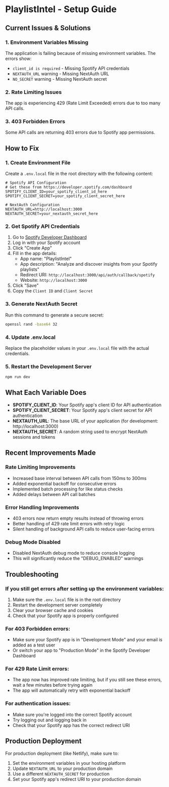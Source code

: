 # PlaylistIntel - Setup Guide

## Current Issues & Solutions

### 1. Environment Variables Missing
The application is failing because of missing environment variables. The errors show:
- `client_id is required` - Missing Spotify API credentials
- `NEXTAUTH_URL` warning - Missing NextAuth URL
- `NO_SECRET` warning - Missing NextAuth secret

### 2. Rate Limiting Issues
The app is experiencing 429 (Rate Limit Exceeded) errors due to too many API calls.

### 3. 403 Forbidden Errors
Some API calls are returning 403 errors due to Spotify app permissions.

## How to Fix

### 1. Create Environment File
Create a `.env.local` file in the root directory with the following content:

```env
# Spotify API Configuration
# Get these from https://developer.spotify.com/dashboard
SPOTIFY_CLIENT_ID=your_spotify_client_id_here
SPOTIFY_CLIENT_SECRET=your_spotify_client_secret_here

# NextAuth Configuration
NEXTAUTH_URL=http://localhost:3000
NEXTAUTH_SECRET=your_nextauth_secret_here
```

### 2. Get Spotify API Credentials

1. Go to [Spotify Developer Dashboard](https://developer.spotify.com/dashboard)
2. Log in with your Spotify account
3. Click "Create App"
4. Fill in the app details:
   - App name: "PlaylistIntel"
   - App description: "Analyze and discover insights from your Spotify playlists"
   - Redirect URI: `http://localhost:3000/api/auth/callback/spotify`
   - Website: `http://localhost:3000`
5. Click "Save"
6. Copy the `Client ID` and `Client Secret`

### 3. Generate NextAuth Secret
Run this command to generate a secure secret:
```bash
openssl rand -base64 32
```

### 4. Update .env.local
Replace the placeholder values in your `.env.local` file with the actual credentials.

### 5. Restart the Development Server
```bash
npm run dev
```

## What Each Variable Does

- **SPOTIFY_CLIENT_ID**: Your Spotify app's client ID for API authentication
- **SPOTIFY_CLIENT_SECRET**: Your Spotify app's client secret for API authentication  
- **NEXTAUTH_URL**: The base URL of your application (for development: http://localhost:3000)
- **NEXTAUTH_SECRET**: A random string used to encrypt NextAuth sessions and tokens

## Recent Improvements Made

### Rate Limiting Improvements
- Increased base interval between API calls from 150ms to 300ms
- Added exponential backoff for consecutive errors
- Implemented batch processing for like status checks
- Added delays between API call batches

### Error Handling Improvements
- 403 errors now return empty results instead of throwing errors
- Better handling of 429 rate limit errors with retry logic
- Silent handling of background API calls to reduce user-facing errors

### Debug Mode Disabled
- Disabled NextAuth debug mode to reduce console logging
- This will significantly reduce the "DEBUG_ENABLED" warnings

## Troubleshooting

### If you still get errors after setting up the environment variables:

1. Make sure the `.env.local` file is in the root directory
2. Restart the development server completely
3. Clear your browser cache and cookies
4. Check that your Spotify app is properly configured

### For 403 Forbidden errors:
- Make sure your Spotify app is in "Development Mode" and your email is added as a test user
- Or switch your app to "Production Mode" in the Spotify Developer Dashboard

### For 429 Rate Limit errors:
- The app now has improved rate limiting, but if you still see these errors, wait a few minutes before trying again
- The app will automatically retry with exponential backoff

### For authentication issues:
- Make sure you're logged into the correct Spotify account
- Try logging out and logging back in
- Check that your Spotify app has the correct redirect URI

## Production Deployment

For production deployment (like Netlify), make sure to:
1. Set the environment variables in your hosting platform
2. Update `NEXTAUTH_URL` to your production domain
3. Use a different `NEXTAUTH_SECRET` for production
4. Set your Spotify app's redirect URI to your production domain 